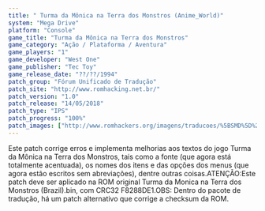 ```yaml
---
title: " Turma da Mônica na Terra dos Monstros (Anime_World)"
system: "Mega Drive"
platform: "Console"
game_title: "Turma da Mônica na Terra dos Monstros"
game_category: "Ação / Plataforma / Aventura"
game_players: "1"
game_developer: "West One"
game_publisher: "Tec Toy"
game_release_date: "??/??/1994"
patch_group: "Fórum Unificado de Tradução"
patch_site: "http://www.romhacking.net.br/"
patch_version: "1.0"
patch_release: "14/05/2018"
patch_type: "IPS"
patch_progress: "100%"
patch_images: ["http://www.romhackers.org/imagens/traducoes/%5BSMD%5D%20Turma%20da%20Monica%20na%20Terra%20dos%20Monstros%20-%20Anime_World%20-%201.png","http://www.romhackers.org/imagens/traducoes/%5BSMD%5D%20Turma%20da%20Monica%20na%20Terra%20dos%20Monstros%20-%20Anime_World%20-%202.png","http://www.romhackers.org/imagens/traducoes/%5BSMD%5D%20Turma%20da%20Monica%20na%20Terra%20dos%20Monstros%20-%20Anime_World%20-%203.png"]
---
```

Este patch corrige erros e implementa melhorias aos textos do jogo Turma da Mônica na Terra dos Monstros, tais como a fonte (que agora está totalmente acentuada), os nomes dos itens e das opções dos menus (que agora estão escritos sem abreviações), dentre outras coisas.ATENÇÃO:Este patch deve ser aplicado na ROM original Turma da Monica na Terra dos Monstros (Brazil).bin, com CRC32 F8288DE1.OBS: Dentro do pacote de tradução, há um patch alternativo que corrige a checksum da ROM.